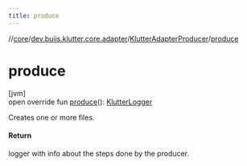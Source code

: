 ```yaml
---
title: produce
---
```

//[core](../../../index.html)/[dev.buijs.klutter.core.adapter](../index.html)/[KlutterAdapterProducer](index.html)/[produce](produce.html)



# produce



[jvm]\
open override fun [produce](produce.html)(): [KlutterLogger](../../dev.buijs.klutter.core/-klutter-logger/index.html)



Creates one or more files.



#### Return



logger with info about the steps done by the producer.




